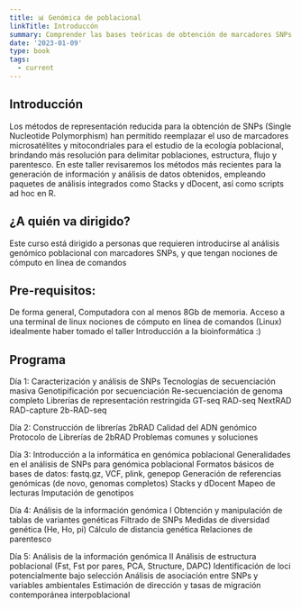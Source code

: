```yaml
---
title: 📊 Genómica de poblacional
linkTitle: Introduccón
summary: Comprender las bases teóricas de obtención de marcadores SNPs a nivel genoma mediante técnicas de representación reducida, y análisis de los datos para resolver problemas genético-poblacionales. 
date: '2023-01-09'
type: book
tags:
  - current
---
```


## Introducción

Los métodos de representación reducida para la obtención de SNPs (Single Nucleotide Polymorphism) han permitido reemplazar el uso de marcadores microsatélites y mitocondriales para el estudio de la ecología poblacional, brindando más resolución para delimitar poblaciones, estructura, flujo y parentesco. En este taller revisaremos los métodos más recientes para la generación de información y análisis de datos obtenidos, empleando paquetes de análisis integrados como Stacks y dDocent, así como scripts ad hoc en R.

## ¿A quién va dirigido? 

Este curso está dirigido a personas que requieren introducirse al análisis genómico poblacional con marcadores SNPs, y que tengan nociones de cómputo en línea de comandos

## Pre-requisitos:

De forma general,
Computadora con al menos 8Gb de memoria.
Acceso a una terminal de linux
nociones de cómputo en línea de comandos (Linux)
idealmente haber tomado el taller Introducción a la bioinformática :)


## Programa

Día 1:  Caracterización y análisis de SNPs 
Tecnologías de secuenciación masiva
Genotipificación por secuenciación
Re-secuenciación de genoma completo
Librerías de representación restringida 
GT-seq
RAD-seq
NextRAD
RAD-capture
2b-RAD-seq

Día 2:  Construcción de librerías 2bRAD
Calidad del ADN genómico
Protocolo de Librerías de 2bRAD
Problemas comunes y soluciones

Día 3:  Introducción a la informática en genómica poblacional 
Generalidades en el análisis de SNPs para genómica poblacional
Formatos básicos de bases de datos: fastq.gz, VCF, plink, genepop
Generación de referencias genómicas (de novo, genomas completos)
Stacks y dDocent
Mapeo de lecturas
Imputación de genotipos

Día 4:  Análisis de la información genómica I
Obtención y manipulación de tablas de variantes genéticas
Filtrado de SNPs
Medidas de diversidad genética (He, Ho, pi)
Cálculo de distancia genética
Relaciones de parentesco


Día 5: Análisis de la información genómica II
Análisis de estructura poblacional (Fst, Fst por pares, PCA, Structure, DAPC)
Identificación de loci potencialmente bajo selección
Análisis de asociación entre SNPs y variables ambientales
Estimación de dirección y tasas de migración contemporánea interpoblacional
